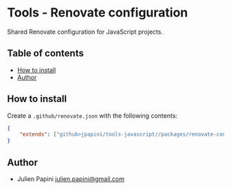 # Tools - Renovate configuration <!-- omit in toc -->

Shared Renovate configuration for JavaScript projects.

## Table of contents <!-- omit in toc -->

-   [How to install](#how-to-install)
-   [Author](#author)

## How to install

Create a `.github/renovate.json` with the following contents:

```json
{
    "extends": ["github>jpapini/tools-javascript//packages/renovate-config/default"]
}
```

## Author

-   Julien Papini <julien.papini@gmail.com>
